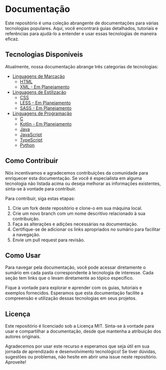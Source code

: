 # Documentação

Este repositório é uma coleção abrangente de documentações para várias tecnologias populares. Aqui, você encontrará guias detalhados, tutoriais e referências para ajudá-lo a entender e usar essas tecnologias de maneira eficaz.

## Tecnologias Disponíveis

Atualmente, nossa documentação abrange três categorias de tecnologias:

- [Linguagens de Marcação](https://github.com/pattuzzoj/documentacao/tree/main/Linguagens%20de%20Marcação)
  - [HTML](https://github.com/pattuzzoj/documentacao/tree/main/Linguagens%20de%20Marcação/HTML)
  - [XML - Em Planejamento]()
- [Linguagens de Estilização](https://github.com/pattuzzoj/documentacao/tree/main/Linguagens%20de%20Estilização)
  - [CSS](https://github.com/pattuzzoj/documentacao/tree/main/Linguagens%20de%20Estilização/CSS)
  - [LESS - Em Planejamento]()
  - [SASS - Em Planejamento]()
- [Linguagens de Programação](https://github.com/pattuzzoj/documentacao/tree/main/Linguagens%20de%20Programação)
  - [C](https://github.com/pattuzzoj/documentacao/tree/main/Linguagens%20de%20Programação/C)
  - [Kotlin - Em Planejamento]()
  - [Java](https://github.com/pattuzzoj/documentacao/tree/main/Linguagens%20de%20Programação/Java)
  - [JavaScript](https://github.com/pattuzzoj/documentacao/tree/main/Linguagens%20de%20Programação/JavaScript)
  - [TypeScript](https://github.com/pattuzzoj/documentacao/tree/main/Linguagens%20de%20Programação/TypeScript)
  - [Python](https://github.com/pattuzzoj/documentacao/tree/main/Linguagens%20de%20Programação/Python)

## Como Contribuir

Nós incentivamos e agradecemos contribuições da comunidade para enriquecer esta documentação. Se você é especialista em alguma tecnologia não listada acima ou deseja melhorar as informações existentes, sinta-se à vontade para contribuir.

Para contribuir, siga estas etapas:

1. Crie um fork deste repositório e clone-o em sua máquina local.
2. Crie um novo branch com um nome descritivo relacionado à sua contribuição.
3. Faça as alterações e adições necessárias na documentação.
4. Certifique-se de adicionar os links apropriados no sumário para facilitar a navegação.
5. Envie um pull request para revisão.

## Como Usar

Para navegar pela documentação, você pode acessar diretamente o sumário em cada pasta correspondente à tecnologia de interesse. Cada seção tem links que o levam diretamente ao tópico específico.

Fique à vontade para explorar e aprender com os guias, tutoriais e exemplos fornecidos. Esperamos que esta documentação facilite a compreensão e utilização dessas tecnologias em seus projetos.

## Licença

Este repositório é licenciado sob a Licença MIT. Sinta-se à vontade para usar e compartilhar a documentação, desde que mantenha a atribuição dos autores originais.

Agradecemos por usar este recurso e esperamos que seja útil em sua jornada de aprendizado e desenvolvimento tecnológico! Se tiver dúvidas, sugestões ou problemas, não hesite em abrir uma issue neste repositório. Aproveite!